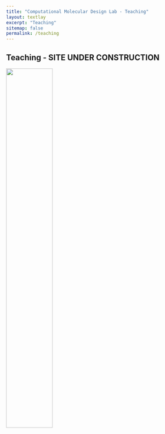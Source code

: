 ```yaml
---
title: "Computational Molecular Design Lab - Teaching"
layout: textlay
excerpt: "Teaching"
sitemap: false
permalink: /teaching
---
```




## Teaching - SITE UNDER CONSTRUCTION

 <img src="{{ site.url }}{{ site.baseurl }}/images/teachpic/teaching.jpg" width="50%" style="float: center" />







